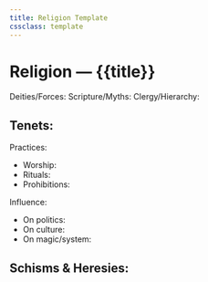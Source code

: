 ```yaml
---
title: Religion Template
cssclass: template
---
```


# Religion — {{title}}
Deities/Forces:
Scripture/Myths:
Clergy/Hierarchy:

Tenets:
- 

Practices:
- Worship:
- Rituals:
- Prohibitions:

Influence:
- On politics:
- On culture:
- On magic/system:

Schisms & Heresies:
- 
